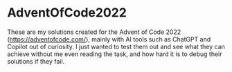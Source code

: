 # AdventOfCode2022
These are my solutions created for the Advent of Code 2022 (https://adventofcode.com/), mainly with AI tools such as ChatGPT and Copilot out of curiosity. I just wanted to test them out and see what they can achieve without me even reading the task, and how hard it is to debug their solutions if they fail.
